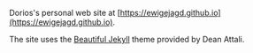 Dorios's personal web site at [https://ewigejagd.github.io](https://ewigejagd.github.io).

The site uses the [Beautiful Jekyll](http://deanattali.com/beautiful-jekyll) theme provided by Dean Attali.